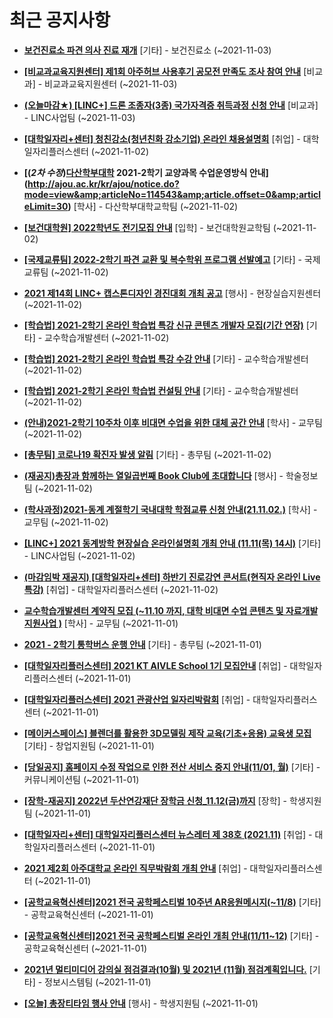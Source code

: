 # 최근 공지사항

* **[보건진료소 파견 의사 진료 재개](http://ajou.ac.kr/kr/ajou/notice.do?mode=view&amp;articleNo=114556&amp;article.offset=0&amp;articleLimit=30)**
 [기타] - 보건진료소 (~2021-11-03)

* **[[비교과교육지원센터] 제1회 아주허브 사용후기 공모전 만족도 조사 참여 안내](http://ajou.ac.kr/kr/ajou/notice.do?mode=view&amp;articleNo=114554&amp;article.offset=0&amp;articleLimit=30)**
 [비교과] - 비교과교육지원센터 (~2021-11-03)

* **[(오늘마감★) [LINC+] 드론 조종자(3종) 국가자격증 취득과정 신청 안내](http://ajou.ac.kr/kr/ajou/notice.do?mode=view&amp;articleNo=114549&amp;article.offset=0&amp;articleLimit=30)**
 [비교과] - LINC사업팀 (~2021-11-03)

* **[[대학일자리+센터] 청친강소(청년친화 강소기업) 온라인 채용설명회](http://ajou.ac.kr/kr/ajou/notice.do?mode=view&amp;articleNo=114544&amp;article.offset=0&amp;articleLimit=30)**
 [취업] - 대학일자리플러스센터 (~2021-11-02)

* **[(*2차 수정*)[다산학부대학](11/03~) 2021-2학기 교양과목 수업운영방식 안내](http://ajou.ac.kr/kr/ajou/notice.do?mode=view&amp;articleNo=114543&amp;article.offset=0&amp;articleLimit=30)**
 [학사] - 다산학부대학교학팀 (~2021-11-02)

* **[[보건대학원] 2022학년도 전기모집 안내](http://ajou.ac.kr/kr/ajou/notice.do?mode=view&amp;articleNo=114536&amp;article.offset=0&amp;articleLimit=30)**
 [입학] - 보건대학원교학팀 (~2021-11-02)

* **[[국제교류팀] 2022-2학기 파견 교환 및 복수학위 프로그램 선발예고](http://ajou.ac.kr/kr/ajou/notice.do?mode=view&amp;articleNo=114524&amp;article.offset=0&amp;articleLimit=30)**
 [기타] - 국제교류팀 (~2021-11-02)

* **[2021 제14회 LINC+ 캡스톤디자인 경진대회 개최 공고](http://ajou.ac.kr/kr/ajou/notice.do?mode=view&amp;articleNo=114522&amp;article.offset=0&amp;articleLimit=30)**
 [행사] - 현장실습지원센터 (~2021-11-02)

* **[[학습법] 2021-2학기 온라인 학습법 특강 신규 콘텐츠 개발자 모집(기간 연장)](http://ajou.ac.kr/kr/ajou/notice.do?mode=view&amp;articleNo=114521&amp;article.offset=0&amp;articleLimit=30)**
 [기타] - 교수학습개발센터 (~2021-11-02)

* **[[학습법] 2021-2학기 온라인 학습법 특강 수강 안내](http://ajou.ac.kr/kr/ajou/notice.do?mode=view&amp;articleNo=114520&amp;article.offset=0&amp;articleLimit=30)**
 [기타] - 교수학습개발센터 (~2021-11-02)

* **[[학습법] 2021-2학기 온라인 학습법 컨설팅 안내](http://ajou.ac.kr/kr/ajou/notice.do?mode=view&amp;articleNo=114518&amp;article.offset=0&amp;articleLimit=30)**
 [기타] - 교수학습개발센터 (~2021-11-02)

* **[(안내)2021-2학기 10주차 이후 비대면 수업을 위한 대체 공간 안내](http://ajou.ac.kr/kr/ajou/notice.do?mode=view&amp;articleNo=114515&amp;article.offset=0&amp;articleLimit=30)**
 [학사] - 교무팀 (~2021-11-02)

* **[[총무팀] 코로나19 확진자 발생 알림](http://ajou.ac.kr/kr/ajou/notice.do?mode=view&amp;articleNo=114510&amp;article.offset=0&amp;articleLimit=30)**
 [기타] - 총무팀 (~2021-11-02)

* **[(재공지)총장과 함께하는 열일곱번째 Book Club에 초대합니다](http://ajou.ac.kr/kr/ajou/notice.do?mode=view&amp;articleNo=114508&amp;article.offset=0&amp;articleLimit=30)**
 [행사] - 학술정보팀 (~2021-11-02)

* **[(학사과정)2021-동계 계절학기 국내대학 학점교류 신청 안내(21.11.02.)](http://ajou.ac.kr/kr/ajou/notice.do?mode=view&amp;articleNo=114504&amp;article.offset=0&amp;articleLimit=30)**
 [학사] - 교무팀 (~2021-11-02)

* **[[LINC+] 2021 동계방학 현장실습 온라인설명회 개최 안내 (11.11(목) 14시)](http://ajou.ac.kr/kr/ajou/notice.do?mode=view&amp;articleNo=114503&amp;article.offset=0&amp;articleLimit=30)**
 [기타] - LINC사업팀 (~2021-11-02)

* **[(마감임박 재공지) [대학일자리+센터] 하반기 진로강연 콘서트(현직자 온라인 Live특강)](http://ajou.ac.kr/kr/ajou/notice.do?mode=view&amp;articleNo=114502&amp;article.offset=0&amp;articleLimit=30)**
 [취업] - 대학일자리플러스센터 (~2021-11-02)

* **[교수학습개발센터 계약직 모집 (~11.10 까지, 대학 비대면 수업 콘텐츠 및 자료개발 지원사업 )](http://ajou.ac.kr/kr/ajou/notice.do?mode=view&amp;articleNo=114488&amp;article.offset=0&amp;articleLimit=30)**
 [학사] - 교무팀 (~2021-11-01)

* **[2021 - 2학기 통학버스 운행 안내](http://ajou.ac.kr/kr/ajou/notice.do?mode=view&amp;articleNo=114484&amp;article.offset=0&amp;articleLimit=30)**
 [기타] - 총무팀 (~2021-11-01)

* **[[대학일자리플러스센터] 2021 KT AIVLE School 1기 모집안내](http://ajou.ac.kr/kr/ajou/notice.do?mode=view&amp;articleNo=114477&amp;article.offset=0&amp;articleLimit=30)**
 [취업] - 대학일자리플러스센터 (~2021-11-01)

* **[[대학일자리플러스센터] 2021 관광산업 일자리박람회](http://ajou.ac.kr/kr/ajou/notice.do?mode=view&amp;articleNo=114474&amp;article.offset=0&amp;articleLimit=30)**
 [취업] - 대학일자리플러스센터 (~2021-11-01)

* **[[메이커스페이스] 블렌더를 활용한 3D모델링 제작 교육(기초+응용) 교육생 모집](http://ajou.ac.kr/kr/ajou/notice.do?mode=view&amp;articleNo=114469&amp;article.offset=0&amp;articleLimit=30)**
 [기타] - 창업지원팀 (~2021-11-01)

* **[[당일공지] 홈페이지 수정 작업으로 인한 전산 서비스 중지 안내(11/01, 월)](http://ajou.ac.kr/kr/ajou/notice.do?mode=view&amp;articleNo=114465&amp;article.offset=0&amp;articleLimit=30)**
 [기타] - 커뮤니케이션팀 (~2021-11-01)

* **[[장학-재공지] 2022년 두산연강재단 장학금 신청_11.12(금)까지](http://ajou.ac.kr/kr/ajou/notice.do?mode=view&amp;articleNo=114464&amp;article.offset=0&amp;articleLimit=30)**
 [장학] - 학생지원팀 (~2021-11-01)

* **[[대학일자리+센터] 대학일자리플러스센터 뉴스레터 제 38호 (2021.11)](http://ajou.ac.kr/kr/ajou/notice.do?mode=view&amp;articleNo=114456&amp;article.offset=0&amp;articleLimit=30)**
 [취업] - 대학일자리플러스센터 (~2021-11-01)

* **[2021 제2회 아주대학교 온라인 직무박람회 개최 안내](http://ajou.ac.kr/kr/ajou/notice.do?mode=view&amp;articleNo=114453&amp;article.offset=0&amp;articleLimit=30)**
 [취업] - 대학일자리플러스센터 (~2021-11-01)

* **[[공학교육혁신센터]2021 전국 공학페스티벌 10주년 AR응원메시지(~11/8)](http://ajou.ac.kr/kr/ajou/notice.do?mode=view&amp;articleNo=114448&amp;article.offset=0&amp;articleLimit=30)**
 [기타] - 공학교육혁신센터 (~2021-11-01)

* **[[공학교육혁신센터]2021 전국 공학페스티벌 온라인 개최 안내(11/11~12)](http://ajou.ac.kr/kr/ajou/notice.do?mode=view&amp;articleNo=114443&amp;article.offset=0&amp;articleLimit=30)**
 [기타] - 공학교육혁신센터 (~2021-11-01)

* **[2021년 멀티미디어 강의실 점검결과(10월) 및 2021년 (11월) 점검계획입니다.](http://ajou.ac.kr/kr/ajou/notice.do?mode=view&amp;articleNo=114442&amp;article.offset=0&amp;articleLimit=30)**
 [기타] - 정보시스템팀 (~2021-11-01)

* **[[오늘] 총장티타임 행사 안내](http://ajou.ac.kr/kr/ajou/notice.do?mode=view&amp;articleNo=114441&amp;article.offset=0&amp;articleLimit=30)**
 [행사] - 학생지원팀 (~2021-11-01)
